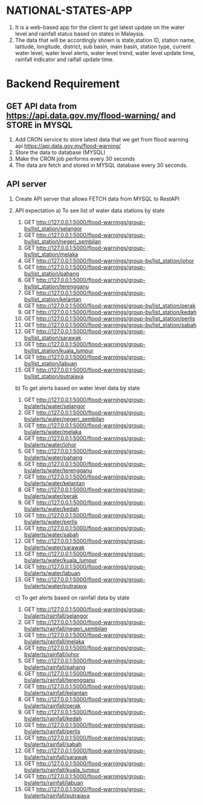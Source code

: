 # NATIONAL-STATES-APP
1. It is a web-based app for the client to get latest update on the water level and rainfall status based on states in Malaysia.
2. The data that will be accordingly shown is state,station ID, station name, latitude, longitude, district, sub basin, main basin, station type, current water level, water level alerts, water level trend, water level update time, rainfall indicator and raifall update time.

# Backend Requirement

## GET API data from https://api.data.gov.my/flood-warning/ and STORE in MYSQL
1. Add CRON service to store latest data that we get from flood warning api https://api.data.gov.my/flood-warning/
2. Store the data to database (MYSQL)
3. Make the CRON job performs every 30 seconds
4. The data are fetch and stored in MYSQL database every 30 seconds.

## API server
1. Create API server that allows FETCH data from MYSQL to RestAPI
2. API expectation
   a) To see list of water data stations by state
   1. GET http://127.0.0.1:5000/flood-warnings/group-by/list_station/selangor
   2. GET http://127.0.0.1:5000/flood-warnings/group-by/list_station/negeri_sembilan
   3. GET http://127.0.0.1:5000/flood-warnings/group-by/list_station/melaka
   4. GET http://127.0.0.1:5000/flood-warnings/group-by/list_station/johor
   5. GET http://127.0.0.1:5000/flood-warnings/group-by/list_station/pahang
   6. GET http://127.0.0.1:5000/flood-warnings/group-by/list_station/terengganu
   7. GET http://127.0.0.1:5000/flood-warnings/group-by/list_station/kelantan
   8. GET http://127.0.0.1:5000/flood-warnings/group-by/list_station/perak
   9. GET http://127.0.0.1:5000/flood-warnings/group-by/list_station/kedah
   10. GET http://127.0.0.1:5000/flood-warnings/group-by/list_station/perlis
   11. GET http://127.0.0.1:5000/flood-warnings/group-by/list_station/sabah
   12. GET http://127.0.0.1:5000/flood-warnings/group-by/list_station/sarawak
   13. GET http://127.0.0.1:5000/flood-warnings/group-by/list_station/kuala_lumpur
   14. GET http://127.0.0.1:5000/flood-warnings/group-by/list_station/labuan
   15. GET http://127.0.0.1:5000/flood-warnings/group-by/list_station/putrajaya

   b) To get alerts based on water level data by state
   1. GET http://127.0.0.1:5000/flood-warnings/group-by/alerts/water/selangor
   2. GET http://127.0.0.1:5000/flood-warnings/group-by/alerts/water/negeri_sembilan
   3. GET http://127.0.0.1:5000/flood-warnings/group-by/alerts/water/melaka
   4. GET http://127.0.0.1:5000/flood-warnings/group-by/alerts/water/johor
   5. GET http://127.0.0.1:5000/flood-warnings/group-by/alerts/water/pahang
   6. GET http://127.0.0.1:5000/flood-warnings/group-by/alerts/water/terengganu
   7. GET http://127.0.0.1:5000/flood-warnings/group-by/alerts/water/kelantan
   8. GET http://127.0.0.1:5000/flood-warnings/group-by/alerts/water/perak
   9. GET http://127.0.0.1:5000/flood-warnings/group-by/alerts/water/kedah
   10. GET http://127.0.0.1:5000/flood-warnings/group-by/alerts/water/perlis
   11. GET http://127.0.0.1:5000/flood-warnings/group-by/alerts/water/sabah
   12. GET http://127.0.0.1:5000/flood-warnings/group-by/alerts/water/sarawak
   13. GET http://127.0.0.1:5000/flood-warnings/group-by/alerts/water/kuala_lumpur
   14. GET http://127.0.0.1:5000/flood-warnings/group-by/alerts/water/labuan
   15. GET http://127.0.0.1:5000/flood-warnings/group-by/alerts/water/putrajaya
  
   c) To get alerts based on rainfall data by state
   1. GET http://127.0.0.1:5000/flood-warnings/group-by/alerts/rainfall/selangor
   2. GET http://127.0.0.1:5000/flood-warnings/group-by/alerts/rainfall/negeri_sembilan
   3. GET http://127.0.0.1:5000/flood-warnings/group-by/alerts/rainfall/melaka
   4. GET http://127.0.0.1:5000/flood-warnings/group-by/alerts/rainfall/johor
   5. GET http://127.0.0.1:5000/flood-warnings/group-by/alerts/rainfall/pahang
   6. GET http://127.0.0.1:5000/flood-warnings/group-by/alerts/rainfall/terengganu
   7. GET http://127.0.0.1:5000/flood-warnings/group-by/alerts/rainfall/kelantan
   8. GET http://127.0.0.1:5000/flood-warnings/group-by/alerts/rainfall/perak
   9. GET http://127.0.0.1:5000/flood-warnings/group-by/alerts/rainfall/kedah
   10. GET http://127.0.0.1:5000/flood-warnings/group-by/alerts/rainfall/perlis
   11. GET http://127.0.0.1:5000/flood-warnings/group-by/alerts/rainfall/sabah
   12. GET http://127.0.0.1:5000/flood-warnings/group-by/alerts/rainfall/sarawak
   13. GET http://127.0.0.1:5000/flood-warnings/group-by/alerts/rainfall/kuala_lumpur
   14. GET http://127.0.0.1:5000/flood-warnings/group-by/alerts/rainfall/labuan
   15. GET http://127.0.0.1:5000/flood-warnings/group-by/alerts/rainfall/putrajaya



